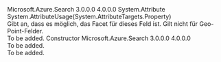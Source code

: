 <Type Name="IsFacetableAttribute" FullName="Microsoft.Azure.Search.IsFacetableAttribute">
  <TypeSignature Language="C#" Value="public class IsFacetableAttribute : Attribute" />
  <TypeSignature Language="ILAsm" Value=".class public auto ansi beforefieldinit IsFacetableAttribute extends System.Attribute" />
  <TypeSignature Language="DocId" Value="T:Microsoft.Azure.Search.IsFacetableAttribute" />
  <TypeSignature Language="VB.NET" Value="Public Class IsFacetableAttribute&#xA;Inherits Attribute" />
  <TypeSignature Language="F#" Value="type IsFacetableAttribute = class&#xA;    inherit Attribute" />
  <AssemblyInfo>
    <AssemblyName>Microsoft.Azure.Search</AssemblyName>
    <AssemblyVersion>3.0.0.0</AssemblyVersion>
    <AssemblyVersion>4.0.0.0</AssemblyVersion>
  </AssemblyInfo>
  <Base>
    <BaseTypeName>System.Attribute</BaseTypeName>
  </Base>
  <Interfaces />
  <Attributes>
    <Attribute>
      <AttributeName>System.AttributeUsage(System.AttributeTargets.Property)</AttributeName>
    </Attribute>
  </Attributes>
  <Docs>
    <summary>
            Gibt an, dass es möglich, das Facet für dieses Feld ist. Gilt nicht für Geo-Point-Felder.
            </summary>
    <remarks>To be added.</remarks>
  </Docs>
  <Members>
    <Member MemberName=".ctor">
      <MemberSignature Language="C#" Value="public IsFacetableAttribute ();" />
      <MemberSignature Language="ILAsm" Value=".method public hidebysig specialname rtspecialname instance void .ctor() cil managed" />
      <MemberSignature Language="DocId" Value="M:Microsoft.Azure.Search.IsFacetableAttribute.#ctor" />
      <MemberSignature Language="VB.NET" Value="Public Sub New ()" />
      <MemberType>Constructor</MemberType>
      <AssemblyInfo>
        <AssemblyName>Microsoft.Azure.Search</AssemblyName>
        <AssemblyVersion>3.0.0.0</AssemblyVersion>
        <AssemblyVersion>4.0.0.0</AssemblyVersion>
      </AssemblyInfo>
      <Parameters />
      <Docs>
        <summary>To be added.</summary>
        <remarks>To be added.</remarks>
      </Docs>
    </Member>
  </Members>
</Type>